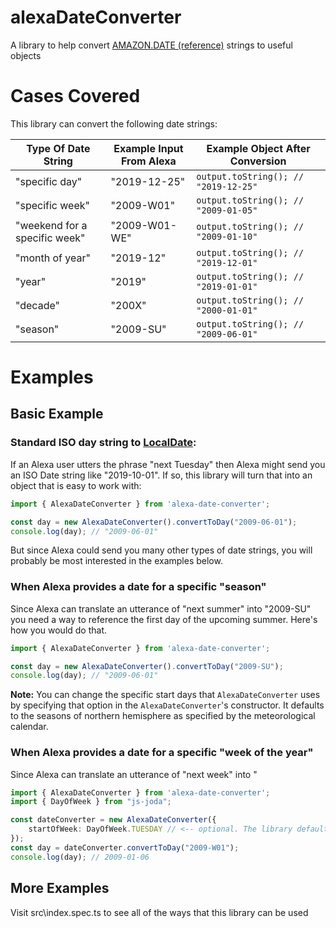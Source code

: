 # alexaDateConverter
A library to help convert [AMAZON.DATE (reference)](https://developer.amazon.com/docs/custom-skills/slot-type-reference.html#date) strings to useful objects

# Cases Covered

This library can convert the following date strings:

| Type Of Date String  | Example Input From Alexa | Example Object After Conversion |
| ------------- | ------------- | ------------- |
| "specific day"  | "2019-12-25"  | `output.toString(); // "2019-12-25"`  |
| "specific week"  | "2009-W01"  | `output.toString(); // "2009-01-05"`  |
| "weekend for a specific week"  | "2009-W01-WE"  | `output.toString(); // "2009-01-10"`  |
| "month of year"  | "2019-12"  | `output.toString(); // "2019-12-01"`  |
| "year"  | "2019"  | `output.toString(); // "2019-01-01"`  |
| "decade"  | "200X"  | `output.toString(); // "2000-01-01"`  |
| "season"  | "2009-SU"  | `output.toString(); // "2009-06-01"`  |

# Examples

## Basic Example

### Standard ISO day string to [LocalDate](https://js-joda.github.io/js-joda/manual/LocalDate.html):

If an Alexa user utters the phrase "next Tuesday" then Alexa might send you an ISO Date string like "2019-10-01". If so, this library will turn that into an object that is easy to work with:

```ts
import { AlexaDateConverter } from 'alexa-date-converter';

const day = new AlexaDateConverter().convertToDay("2009-06-01");
console.log(day); // "2009-06-01"
```

But since Alexa could send you many other types of date strings, you will probably be most interested in the examples below.

### When Alexa provides a date for a specific "season"

Since Alexa can translate an utterance of "next summer" into "2009-SU" you need a way to reference the first day of the upcoming summer. Here's how you would do that.

```ts
import { AlexaDateConverter } from 'alexa-date-converter';

const day = new AlexaDateConverter().convertToDay("2009-SU");
console.log(day); // "2009-06-01"
```

**Note:** You can change the specific start days that `AlexaDateConverter` uses by specifying that option in the `AlexaDateConverter`'s constructor. It defaults to the seasons of northern hemisphere as specified by the meteorological calendar.

### When Alexa provides a date for a specific "week of the year"

Since Alexa can translate an utterance of "next week" into "

```ts
import { AlexaDateConverter } from 'alexa-date-converter';
import { DayOfWeek } from "js-joda";

const dateConverter = new AlexaDateConverter({
    startOfWeek: DayOfWeek.TUESDAY // <-- optional. The library defaults the start of the week to Monday
});
const day = dateConverter.convertToDay("2009-W01");
console.log(day); // 2009-01-06
```

## More Examples

Visit src\index.spec.ts to see all of the ways that this library can be used
